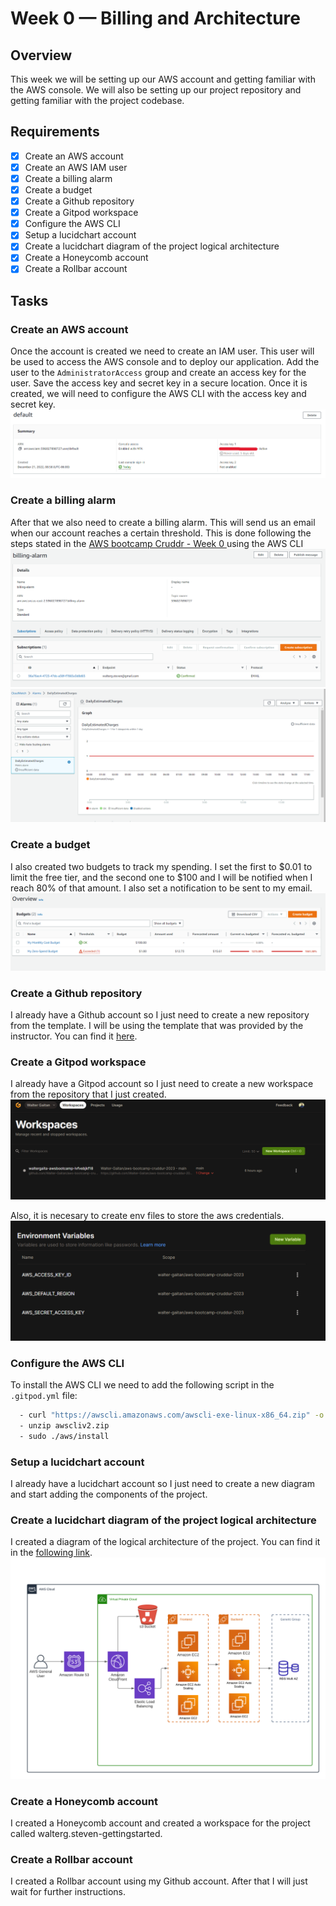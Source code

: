 # Week 0 — Billing and Architecture

## Overview

This week we will be setting up our AWS account and getting familiar with the AWS console. We will also be setting up our project repository and getting familiar with the project codebase.

## Requirements

- [X] Create an AWS account
- [X] Create an AWS IAM user
- [X] Create a billing alarm
- [X] Create a budget
- [X] Create a Github repository
- [X] Create a Gitpod workspace
- [X] Configure the AWS CLI
- [X] Setup a lucidchart account
- [X] Create a lucidchart diagram of the project logical architecture
- [X] Create a Honeycomb account
- [X] Create a Rollbar account

## Tasks

### Create an AWS account

Once the account is created we need to create an IAM user. This user will be used to access the AWS console and to deploy our application.
Add the user to the `AdministratorAccess` group and create an access key for the user. Save the access key and secret key in a secure location.
Once it is created, we will need to configure the AWS CLI with the access key and secret key.
![AWS IAM User](../_docs/assets/iam-user.png)

### Create a billing alarm

After that we also need to create a billing alarm. This will send us an email when our account reaches a certain threshold. This is done following the steps stated in the [AWS bootcamp Cruddr - Week 0 ](https://github.com/omenking/aws-bootcamp-cruddur-2023/blob/week-0/journal/week0.md) using the AWS CLI
![AWS Billing Alarm](../_docs/assets/billing.png)
![AWS alarm](../_docs/assets/alarm.png)

### Create a budget

I also created two budgets to track my spending. I set the first to $0.01 to limit the free tier, and the second one to $100 and I will be notified when I reach 80% of that amount. I also set a notification to be sent to my email.
![AWS Budget](../_docs/assets/budget.png)

### Create a Github repository

I already have a Github account so I just need to create a new repository from the template. I will be using the template that was provided by the instructor. You can find it [here](https://github.com/ExamProCo/aws-bootcamp-cruddur-2023).

### Create a Gitpod workspace

I already have a Gitpod account so I just need to create a new workspace from the repository that I just created.
![Gitpod Workspace](../_docs/assets/gitpod.png)

Also, it is necesary to create env files to store the aws credentials.
![Gitpod Env Files](../_docs/assets/env-files.png)

### Configure the AWS CLI

To install the AWS CLI we need to add the following script in the `.gitpod.yml` file:
```bash
  - curl "https://awscli.amazonaws.com/awscli-exe-linux-x86_64.zip" -o "awscliv2.zip"
  - unzip awscliv2.zip
  - sudo ./aws/install
```

### Setup a lucidchart account

I already have a lucidchart account so I just need to create a new diagram and start adding the components of the project.

### Create a lucidchart diagram of the project logical architecture

I created a diagram of the logical architecture of the project. You can find it in the [following link](https://lucid.app/documents/view/c8bd3f89-0566-420a-baad-8387c20bd052).
![Logical Architecture](../_docs/assets/logical-architecture.png)

### Create a Honeycomb account

I created a Honeycomb account and created a workspace for the project called walterg.steven-gettingstarted.

### Create a Rollbar account

I created a Rollbar account using my Github account. After that I will just wait for further instructions. 